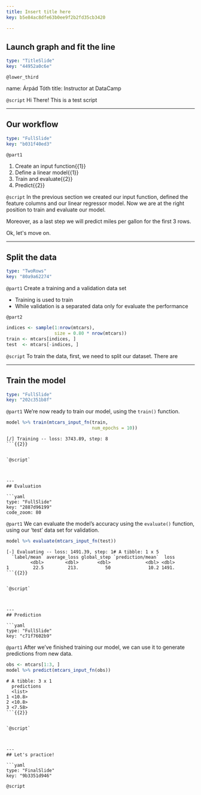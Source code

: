 ```yaml
---
title: Insert title here
key: b5e84ac8dfe63b0ee9f2b2fd35cb3420

---
```

## Launch graph and fit the line

```yaml
type: "TitleSlide"
key: "44952a0c6e"
```

`@lower_third`

name: Árpád Tóth
title: Instructor at DataCamp


`@script`
Hi There! This is a test script


---
## Our workflow

```yaml
type: "FullSlide"
key: "b031f40ed3"
```

`@part1`
1. Create an input function{{1}}
2. Define a linear model{{1}}
3. Train and evaluate{{2}}
4. Predict{{2}}


`@script`
In the previous section we created our input function, defined the feature columns and our linear regressor model. Now we are at the right position to train and evaluate our model. 

Moreover, as a last step we will predict miles per gallon for the first 3 rows.

Ok, let's move on.


---
## Split the data

```yaml
type: "TwoRows"
key: "80a9a62274"
```

`@part1`
Create a training and a validation data set
- Training is used to train
- While validation is a separated data only for evaluate the performance


`@part2`
```r
indices <- sample(1:nrow(mtcars), 
                  size = 0.80 * nrow(mtcars))
train <- mtcars[indices, ]
test  <- mtcars[-indices, ]
```


`@script`
To train the data, first, we need to split our dataset. There are


---
## Train the model

```yaml
type: "FullSlide"
key: "202c351b8f"
```

`@part1`
We’re now ready to train our model, using the ```train()``` function.


```r
model %>% train(mtcars_input_fn(train, 
                                num_epochs = 10))
```

```out
[/] Training -- loss: 3743.89, step: 8
```{{2}}


`@script`



---
## Evaluation

```yaml
type: "FullSlide"
key: "2887d96199"
code_zoom: 80
```

`@part1`
We can evaluate the model’s accuracy using the ```evaluate()``` function, using our ‘test’ data set for validation.

```r
model %>% evaluate(mtcars_input_fn(test))
```

```out
[-] Evaluating -- loss: 1491.39, step: 1# A tibble: 1 x 5
  `label/mean` average_loss global_step `prediction/mean`  loss
         <dbl>        <dbl>       <dbl>             <dbl> <dbl>
1         22.5         213.          50              10.2 1491.
```{{2}}


`@script`



---
## Prediction

```yaml
type: "FullSlide"
key: "c71f7602b9"
```

`@part1`
After we’ve finished training our model, we can use it to generate predictions from new data.

```r
obs <- mtcars[1:3, ]
model %>% predict(mtcars_input_fn(obs))
```

```out
# A tibble: 3 x 1
  predictions
  <list>     
1 <10.8>     
2 <10.8>     
3 <7.58>   
```{{2}}


`@script`



---
## Let's practice!

```yaml
type: "FinalSlide"
key: "9b3351d946"
```

`@script`


